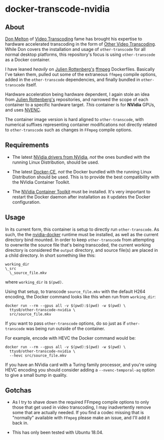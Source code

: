 # docker-transcode-nvidia

## About

[Don Melton](http://donmelton.com/) of [Video Transcoding](https://github.com/donmelton/video_transcoding) fame has brought his expertise to hardware accelerated transcoding in the form of [Other Video Transcoding](https://github.com/donmelton/other_video_transcoding). While Don covers the installation and usage of `other-transcode` for all normal desktop platforms, this repository's focus is using `other-transcode` as a Docker container.

I have leaned _heavily_ on [Julien Rottenberg's](https://github.com/jrottenberg) [ffmpeg](https://github.com/jrottenberg/ffmpeg) Dockerfiles. Basically I've taken them, pulled out some of the extraneous `ffmpeg` compile options, added in the `other-transcode` dependencies, and finally bundled in `other-transcode` itself.

Hardware acceleration being hardware dependent, I again stole an idea from [Julien Rottenberg's](https://github.com/jrottenberg) repositories, and narrowed the scope of each container to a specific hardware target. *This* container is for **NVidia** GPUs, and uses [NVENC](https://en.wikipedia.org/wiki/Nvidia_NVENC).

The container image version is hard aligned to `other-transcode`, with numerical suffixes representing container modifications not directly related to `other-transcode` such as changes in `FFmpeg` compile options.

## Requirements

* The latest [NVidia drivers from NVidia](https://www.nvidia.com/Download/index.aspx), _not_ the ones bundled with the running Linux Distribution, should be used.

* The latest [Docker-CE](https://docs.docker.com/engine/install/), _not_ the Docker bundled with the running Linux Distribution should be used. This is to provide the best compatibility with the NVidia Container Toolkit.

* The [NVidia Container Toolkit](https://github.com/NVIDIA/nvidia-docker) must be installed. It's very important to restart the Docker daemon after installation as it updates the Docker configuration.

## Usage

In its current form, this container is setup to directly run `other-transcode`. As such, the the [nvidia-docker](https://github.com/NVIDIA/nvidia-docker) runtime must be installed, as well as the current directory bind mounted. In order to keep `other-transcode` from attempting to overwrite the source file that's being transcoded, the current working directory is considered the `output` directory, and source file(s) are placed in a child directory. In short something like this:

```
working_dir
\_src
  \_source_file.mkv
```

where `working_dir` is `$(pwd)`.

Using that setup, to transcode `source_file.mkv` with the default H264 encoding, the Docker command looks like this when run from `working_dir`:

```
docker run --rm --gpus all -v $(pwd):$(pwd) -w $(pwd) \ 
  ttys0/other-transcode-nvidia \
  src/source_file.mkv
```

If you want to pass `other-transcode` options, do so just as if `other-transcode` was being run outside of the container.

For example, encode with HEVC the Docker command would be:

```
docker run --rm --gpus all -v $(pwd):$(pwd) -w $(pwd) \
  ttys0/other-transcode-nvidia \
  --hevc src/source_file.mkv
```

If you have an NVidia card with a Turing family processor, and you're using HEVC encoding you should consider adding a `--nvenc-temporal-aq` option to give a small bump in quality.

## Gotchas

* As I try to shave down the required FFmpeg compile options to only those that get used in video transcoding, I  may inadvertently remove some that are actually needed. If you find a codec missing that is "normally" available with `FFmpeg` please make an issue, and I'll add it back in.

* This has only been tested with Ubuntu 18.04.

